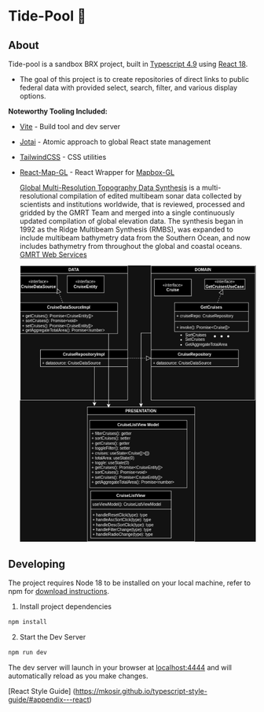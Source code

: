 # Tide-Pool :ocean:

## About

Tide-pool is a sandbox BRX project, built in [Typescript 4.9](https://www.typescriptlang.org) using [React 18](https://reactjs.org/).
- The goal of this project is to create repositories  of direct links to public federal data with provided select, search, filter, and various display options.

**Noteworthy Tooling Included:**

- [Vite](https://github.com/vitejs) - Build tool and dev server
- [Jotai](https://jotai.org/) - Atomic approach to global React state management
- [TailwindCSS](https://tailwindcss.com) - CSS utilities
- [React-Map-GL](https://visgl.github.io/react-map-gl/) - React Wrapper for [Mapbox-GL](https://docs.mapbox.com/mapbox-gl-js)

  [Global Multi-Resolution Topography Data Synthesis](https://www.gmrt.org) is a multi-resolutional compilation of edited multibeam sonar data collected by scientists and institutions worldwide, that is reviewed, processed and gridded by the GMRT Team and merged into a single continuously updated compilation of global elevation data. The synthesis began in 1992 as the Ridge Multibeam Synthesis (RMBS), was expanded to include multibeam bathymetry data from the Southern Ocean, and now includes bathymetry from throughout the global and coastal oceans.   [GMRT Web Services](https://www.gmrt.org/services/index.php)


  ![image](https://github.com/jph6366/tide-pool/blob/main/tide-pool-class-diagram.drawio.png)
  
## Developing

The project requires Node 18 to be installed on your local machine, refer to npm for [download instructions](https://docs.npmjs.com/downloading-and-installing-node-js-and-npm).

1. Install project dependencies

```sh
npm install
```

2. Start the Dev Server

```sh
npm run dev
```

The dev server will launch in your browser at [localhost:4444](localhost:4444) and will automatically reload as you make changes.

[React Style Guide] (https://mkosir.github.io/typescript-style-guide/#appendix---react)
